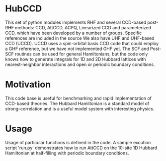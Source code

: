 # HubCCD
This set of python modules implements RHF and several CCD-based post-RHF methods: CCD, AttCCD, ACPQ, Linearized CCD and parameterized CCD, which have been developed by a number of groups.
Specific references are included in the source We also have UHF and UHF-based CCD (UCCD). UCCD uses a spin-orbital basis CCD code that could employ a GHF
reference, but we have not implemented GHF yet.
The SCF and Post-SCF routines can be used for general Hamiltonians, but the code only knows
how to generate integrals for 1D and 2D Hubbard lattices with nearest-neighbor interactions
and open or periodic boundary conditions.

# Motivation
This code base is useful for benchmarking and rapid implementation of CCD-based theories.
The Hubbard Hamiltonian is a standard model of strong-correlation and is a useful model system
with interesting physics.


# Usage
Usage of particular functions is defined in the code. A sample excution script 'run.py' 
demonstrates how to run AttCCD on the 10-site 1D Hubbard Hamiltonian at half-filling with
periodic boundary conditions.

